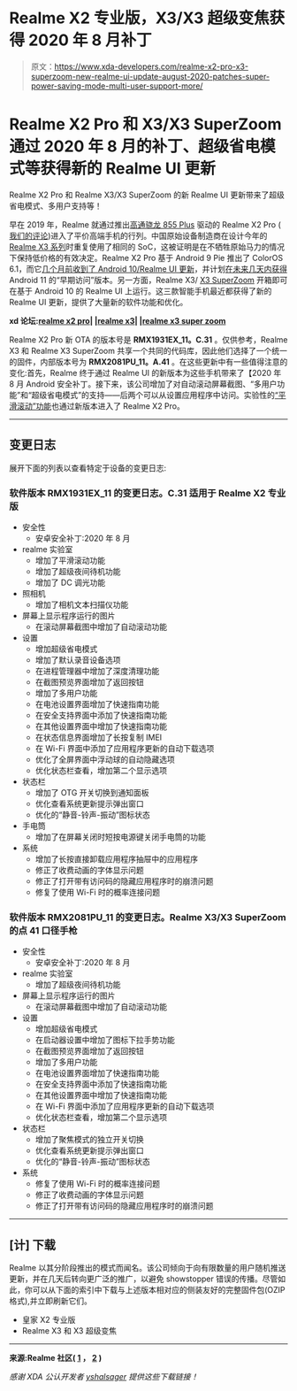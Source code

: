 # Realme X2 专业版，X3/X3 超级变焦获得 2020 年 8 月补丁

> 原文：<https://www.xda-developers.com/realme-x2-pro-x3-superzoom-new-realme-ui-update-august-2020-patches-super-power-saving-mode-multi-user-support-more/>

# Realme X2 Pro 和 X3/X3 SuperZoom 通过 2020 年 8 月的补丁、超级省电模式等获得新的 Realme UI 更新

Realme X2 Pro 和 Realme X3/X3 SuperZoom 的新 Realme UI 更新带来了超级省电模式、多用户支持等！

早在 2019 年，Realme 就通过推出[高通骁龙 855 Plus](https://www.xda-developers.com/qualcomm-snapdragon-855-plus/) 驱动的 Realme X2 Pro ( [我们的评论](https://www.xda-developers.com/realme-x2-pro-xda-review/))进入了平价高端手机的行列。中国原始设备制造商在设计今年的 [Realme X3 系列](https://www.xda-developers.com/realme-x3-superzoom-flagship-killer-buds-q-in-ear-tws-india-snapdragon-855-120hz/)时重复使用了相同的 SoC，这被证明是在不牺牲原始马力的情况下保持低价格的有效决定。Realme X2 Pro 基于 Android 9 Pie 推出了 ColorOS 6.1，而它[几个月前收到了 Android 10/Realme UI 更新](https://www.xda-developers.com/realme-x2-pro-android-10-stable-update-realme-ui/)，并计划[在未来几天内获得](https://www.xda-developers.com/realme-x2-pro-announces-long-term-beta-android-11-early-access-realmeui/)Android 11 的“早期访问”版本。另一方面，Realme X3/ [X3 SuperZoom](https://www.xda-developers.com/realme-x3-superzoom-review-an-actual-flagship-killer/) 开箱即可在基于 Android 10 的 Realme UI 上运行。这三款智能手机最近都获得了新的 Realme UI 更新，提供了大量新的软件功能和优化。

**xd 论坛:[realme x2 pro](https://forum.xda-developers.com/realme-x2-pro)| |[realme x3](https://forum.xda-developers.com/realme-x3)| |[realme x3 super zoom](https://forum.xda-developers.com/x3-superzoom)**

Realme X2 Pro 新 OTA 的版本号是 **RMX1931EX_11。C.31** 。仅供参考，Realme X3 和 Realme X3 SuperZoom 共享一个共同的代码库，因此他们选择了一个统一的固件，内部版本号为 **RMX2081PU_11。A.41** 。在这些更新中有一些值得注意的变化:首先，Realme 终于通过 Realme UI 的新版本为这些手机带来了【2020 年 8 月 Android 安全补丁。接下来，该公司增加了对自动滚动屏幕截图、“多用户功能”和“超级省电模式”的支持——后两个可以从设置应用程序中访问。实验性的[“平滑滚动”功能](https://www.xda-developers.com/realme-devices-getting-new-smooth-scrolling-feature/)也通过新版本进入了 Realme X2 Pro。

* * *

## 变更日志

展开下面的列表以查看特定于设备的变更日志:

### 软件版本 RMX1931EX_11 的变更日志。C.31 适用于 Realme X2 专业版

*   安全性
    *   安卓安全补丁:2020 年 8 月
*   realme 实验室
    *   增加了平滑滚动功能
    *   增加了超级夜间待机功能
    *   增加了 DC 调光功能
*   照相机
    *   增加了相机文本扫描仪功能
*   屏幕上显示程序运行的图片
    *   在滚动屏幕截图中增加了自动滚动功能
*   设置
    *   增加超级省电模式
    *   增加了默认录音设备选项
    *   在进程管理器中增加了深度清理功能
    *   在截图预览界面增加了返回按钮
    *   增加了多用户功能
    *   在电池设置界面增加了快速指南功能
    *   在安全支持界面中添加了快速指南功能
    *   在其他设置界面中增加了快速指南功能
    *   在状态信息界面增加了长按复制 IMEI
    *   在 Wi-Fi 界面中添加了应用程序更新的自动下载选项
    *   优化了全屏界面中浮动球的自动隐藏选项
    *   优化状态栏查看，增加第二个显示选项
*   状态栏
    *   增加了 OTG 开关切换到通知面板
    *   优化查看系统更新提示弹出窗口
    *   优化的“静音-铃声-振动”图标状态
*   手电筒
    *   增加了在屏幕关闭时短按电源键关闭手电筒的功能
*   系统
    *   增加了长按直接卸载应用程序抽屉中的应用程序
    *   修正了收费动画的字体显示问题
    *   修正了打开带有访问码的隐藏应用程序时的崩溃问题
    *   修复了使用 Wi-Fi 时的概率连接问题

### 软件版本 RMX2081PU_11 的变更日志。Realme X3/X3 SuperZoom 的点 41 口径手枪

*   安全性
    *   安卓安全补丁:2020 年 8 月
*   realme 实验室
    *   增加了超级夜间待机功能
*   屏幕上显示程序运行的图片
    *   在滚动屏幕截图中增加了自动滚动功能
*   设置
    *   增加超级省电模式
    *   在启动器设置中增加了图标下拉手势功能
    *   在截图预览界面增加了返回按钮
    *   增加了多用户功能
    *   在电池设置界面增加了快速指南功能
    *   在安全支持界面中添加了快速指南功能
    *   在其他设置界面中增加了快速指南功能
    *   在 Wi-Fi 界面中添加了应用程序更新的自动下载选项
    *   优化状态栏查看，增加第二个显示选项
*   状态栏
    *   增加了聚焦模式的独立开关切换
    *   优化查看系统更新提示弹出窗口
    *   优化的“静音-铃声-振动”图标状态
*   系统
    *   修复了使用 Wi-Fi 时的概率连接问题
    *   修正了收费动画的字体显示问题
    *   修正了打开带有访问码的隐藏应用程序时的崩溃问题

* * *

## [计] 下载

Realme 以其分阶段推出的模式而闻名。该公司倾向于向有限数量的用户随机推送更新，并在几天后转向更广泛的推广，以避免 showstopper 错误的传播。尽管如此，你可以从下面的索引中下载与上述版本相对应的侧装友好的完整固件包(OZIP 格式),并立即刷新它们。

*   皇家 X2 专业版
*   Realme X3 和 X3 超级变焦

* * *

**来源:Realme 社区( [1](https://c.realme.com/in/post-details/1298110501808504832) ， [2](https://c.realme.com/in/post-details/1299601310668029952) )**

*感谢 XDA 公认开发者 [yshalsager](https://forum.xda-developers.com/member.php?u=6084385) 提供这些下载链接！*